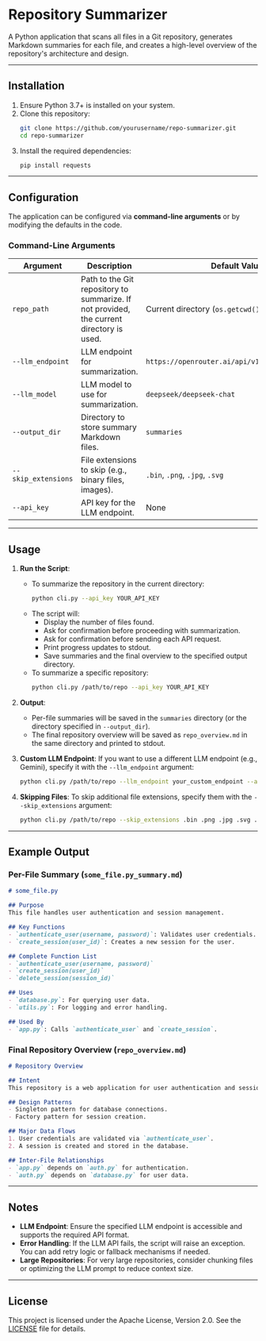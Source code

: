 # Repository Summarizer

A Python application that scans all files in a Git repository, generates Markdown summaries for each file, and creates a high-level overview of the repository's architecture and design.

---

## Installation

1. Ensure Python 3.7+ is installed on your system.
2. Clone this repository:
   ```bash
   git clone https://github.com/yourusername/repo-summarizer.git
   cd repo-summarizer
   ```
3. Install the required dependencies:
   ```bash
   pip install requests
   ```

---

## Configuration

The application can be configured via **command-line arguments** or by modifying the defaults in the code.

### Command-Line Arguments

| Argument            | Description                                                                 | Default Value                          |
|---------------------|-----------------------------------------------------------------------------|----------------------------------------|
| `repo_path`         | Path to the Git repository to summarize. If not provided, the current directory is used. | Current directory (`os.getcwd()`)      |
| `--llm_endpoint`    | LLM endpoint for summarization.                                             | `https://openrouter.ai/api/v1/chat/completions`    |
| `--llm_model`       | LLM model to use for summarization.                                         | `deepseek/deepseek-chat`               |
| `--output_dir`      | Directory to store summary Markdown files.                                  | `summaries`                            |
| `--skip_extensions` | File extensions to skip (e.g., binary files, images).                       | `.bin`, `.png`, `.jpg`, `.svg`         |
| `--api_key`         | API key for the LLM endpoint.                                               | None                                   |

---

## Usage

1. **Run the Script**:
   - To summarize the repository in the current directory:
     ```bash
     python cli.py --api_key YOUR_API_KEY
     ```
   - The script will:
     - Display the number of files found.
     - Ask for confirmation before proceeding with summarization.
     - Ask for confirmation before sending each API request.
     - Print progress updates to stdout.
     - Save summaries and the final overview to the specified output directory.
   - To summarize a specific repository:
     ```bash
     python cli.py /path/to/repo --api_key YOUR_API_KEY
     ```

2. **Output**:
   - Per-file summaries will be saved in the `summaries` directory (or the directory specified in `--output_dir`).
   - The final repository overview will be saved as `repo_overview.md` in the same directory and printed to stdout.

3. **Custom LLM Endpoint**:
   If you want to use a different LLM endpoint (e.g., Gemini), specify it with the `--llm_endpoint` argument:
   ```bash
   python cli.py /path/to/repo --llm_endpoint your_custom_endpoint --api_key YOUR_API_KEY
   ```

4. **Skipping Files**:
   To skip additional file extensions, specify them with the `--skip_extensions` argument:
   ```bash
   python cli.py /path/to/repo --skip_extensions .bin .png .jpg .svg .mp4 --api_key YOUR_API_KEY
   ```

---

## Example Output

### Per-File Summary (`some_file.py_summary.md`)
```markdown
# some_file.py

## Purpose
This file handles user authentication and session management.

## Key Functions
- `authenticate_user(username, password)`: Validates user credentials.
- `create_session(user_id)`: Creates a new session for the user.

## Complete Function List
- `authenticate_user(username, password)`
- `create_session(user_id)`
- `delete_session(session_id)`

## Uses
- `database.py`: For querying user data.
- `utils.py`: For logging and error handling.

## Used By
- `app.py`: Calls `authenticate_user` and `create_session`.
```

### Final Repository Overview (`repo_overview.md`)
```markdown
# Repository Overview

## Intent
This repository is a web application for user authentication and session management.

## Design Patterns
- Singleton pattern for database connections.
- Factory pattern for session creation.

## Major Data Flows
1. User credentials are validated via `authenticate_user`.
2. A session is created and stored in the database.

## Inter-File Relationships
- `app.py` depends on `auth.py` for authentication.
- `auth.py` depends on `database.py` for user data.
```

---

## Notes

- **LLM Endpoint**: Ensure the specified LLM endpoint is accessible and supports the required API format.
- **Error Handling**: If the LLM API fails, the script will raise an exception. You can add retry logic or fallback mechanisms if needed.
- **Large Repositories**: For very large repositories, consider chunking files or optimizing the LLM prompt to reduce context size.

---

## License

This project is licensed under the Apache License, Version 2.0. See the [LICENSE](LICENSE) file for details.
